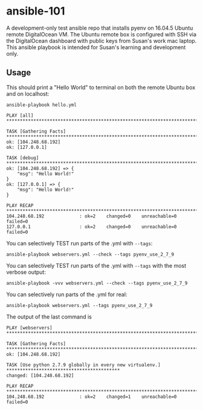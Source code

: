 # ansible-101
A development-only test ansible repo that installs pyenv on 16.04.5 Ubuntu remote DigitalOcean VM. The Ubuntu remote box is configured with SSH via the DigitalOcean dashboard with public keys from Susan's work mac laptop. This ansible playbook is intended for Susan's learning and development only.

## Usage

This should print a "Hello World" to terminal on both the remote Ubuntu box and on localhost:

`ansible-playbook hello.yml`

```
PLAY [all] *****************************************************************************************

TASK [Gathering Facts] *****************************************************************************
ok: [104.248.68.192]
ok: [127.0.0.1]

TASK [debug] ***************************************************************************************
ok: [104.248.68.192] => {
    "msg": "Hello World!"
}
ok: [127.0.0.1] => {
    "msg": "Hello World!"
}

PLAY RECAP *****************************************************************************************
104.248.68.192             : ok=2    changed=0    unreachable=0    failed=0
127.0.0.1                  : ok=2    changed=0    unreachable=0    failed=0
```

You can selectively TEST run parts of the .yml with `--tags`:

`ansible-playbook webservers.yml --check --tags pyenv_use_2_7_9`

You can selectively TEST run parts of the .yml with `--tags` with the most verbose output:

`ansible-playbook -vvv webservers.yml --check --tags pyenv_use_2_7_9`

You can selectively run parts of the .yml for real:

`ansible-playbook webservers.yml --tags pyenv_use_2_7_9`

The output of the last command is

```
PLAY [webservers] **********************************************************************************

TASK [Gathering Facts] *****************************************************************************
ok: [104.248.68.192]

TASK [Use python 2.7.9 globally in every new virtualenv.] ******************************************
changed: [104.248.68.192]

PLAY RECAP *****************************************************************************************
104.248.68.192             : ok=2    changed=1    unreachable=0    failed=0
```
